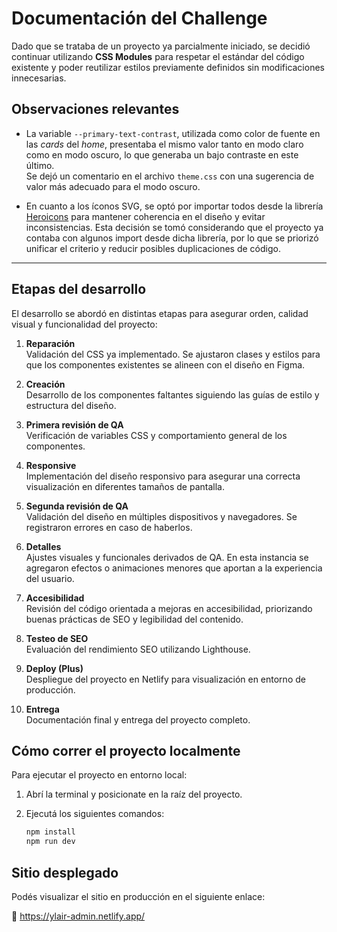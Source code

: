 # Documentación del Challenge

Dado que se trataba de un proyecto ya parcialmente iniciado, se decidió continuar utilizando **CSS Modules** para respetar el estándar del código existente y poder reutilizar estilos previamente definidos sin modificaciones innecesarias.

## Observaciones relevantes

- La variable `--primary-text-contrast`, utilizada como color de fuente en las _cards_ del _home_, presentaba el mismo valor tanto en modo claro como en modo oscuro, lo que generaba un bajo contraste en este último.  
  Se dejó un comentario en el archivo `theme.css` con una sugerencia de valor más adecuado para el modo oscuro.

- En cuanto a los íconos SVG, se optó por importar todos desde la librería [Heroicons](https://heroicons.com/) para mantener coherencia en el diseño y evitar inconsistencias. Esta decisión se tomó considerando que el proyecto ya contaba con algunos import desde dicha librería, por lo que se priorizó unificar el criterio y reducir posibles duplicaciones de código.

---

## Etapas del desarrollo

El desarrollo se abordó en distintas etapas para asegurar orden, calidad visual y funcionalidad del proyecto:

1. **Reparación**  
   Validación del CSS ya implementado. Se ajustaron clases y estilos para que los componentes existentes se alineen con el diseño en Figma.

2. **Creación**  
   Desarrollo de los componentes faltantes siguiendo las guías de estilo y estructura del diseño.

3. **Primera revisión de QA**  
   Verificación de variables CSS y comportamiento general de los componentes.

4. **Responsive**  
   Implementación del diseño responsivo para asegurar una correcta visualización en diferentes tamaños de pantalla.

5. **Segunda revisión de QA**  
   Validación del diseño en múltiples dispositivos y navegadores. Se registraron errores en caso de haberlos.

6. **Detalles**  
   Ajustes visuales y funcionales derivados de QA. En esta instancia se agregaron efectos o animaciones menores que aportan a la experiencia del usuario.

7. **Accesibilidad**  
   Revisión del código orientada a mejoras en accesibilidad, priorizando buenas prácticas de SEO y legibilidad del contenido.

8. **Testeo de SEO**  
   Evaluación del rendimiento SEO utilizando Lighthouse.

9. **Deploy (Plus)**  
   Despliegue del proyecto en Netlify para visualización en entorno de producción.

10. **Entrega**  
    Documentación final y entrega del proyecto completo.

## Cómo correr el proyecto localmente

Para ejecutar el proyecto en entorno local:

1. Abrí la terminal y posicionate en la raíz del proyecto.
2. Ejecutá los siguientes comandos:

   ```bash
   npm install
   npm run dev
   ```

## Sitio desplegado

Podés visualizar el sitio en producción en el siguiente enlace:

🔗 https://ylair-admin.netlify.app/

